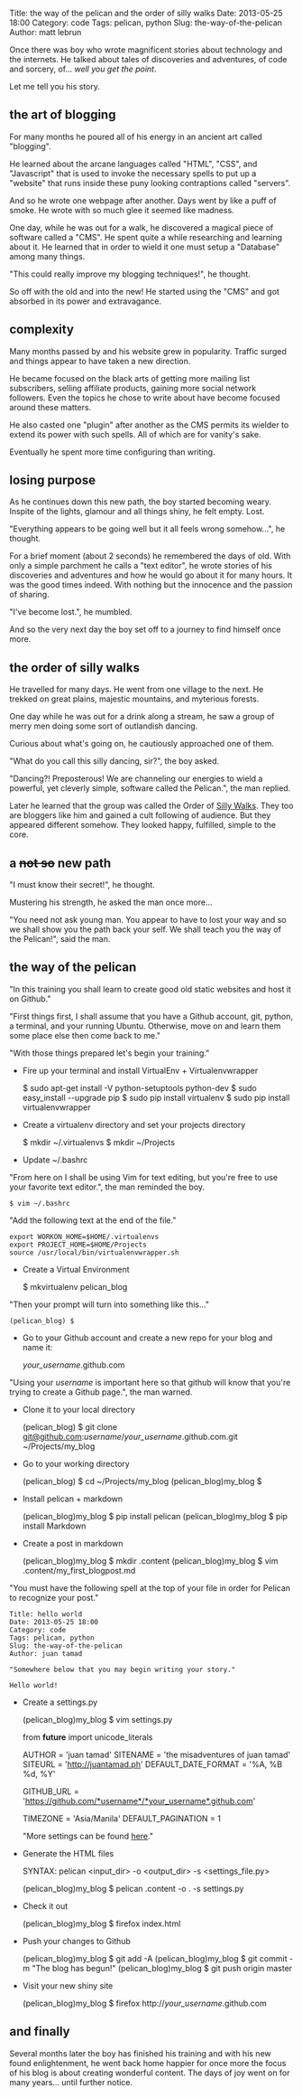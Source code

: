 Title: the way of the pelican and the order of silly walks
Date: 2013-05-25 18:00
Category: code
Tags: pelican, python
Slug: the-way-of-the-pelican
Author: matt lebrun


Once there was boy who wrote magnificent stories about technology and the
internets. He talked about tales of discoveries and adventures, of code and
sorcery, of... *well you get the point*.

Let me tell you his story.


## the art of blogging

For many months he poured all of his energy in an ancient art called 
"blogging".

He learned about the arcane languages called "HTML", "CSS", and 
"Javascript" that is used to invoke the necessary spells to put up a 
"website" that runs inside these puny looking contraptions called 
"servers".

And so he wrote one webpage after another. Days went by like a puff of 
smoke. He wrote with so much glee it seemed like madness.

One day, while he was out for a walk, he discovered a magical piece of 
software called a "CMS". He spent quite a while researching and learning 
about it. He learned that in order to wield it one must setup a "Database" 
among many things.

"This could really improve my blogging techniques!", he thought.

So off with the old and into the new! He started using the "CMS" and got
absorbed in its power and extravagance.


## complexity

Many months passed by and his website grew in popularity. Traffic surged 
and things appear to have taken a new direction.

He became focused on the black arts of getting more mailing list 
subscribers, selling affiliate products, gaining more social network 
followers. Even the topics he chose to write about have become focused 
around these matters.

He also casted one "plugin" after another as the CMS permits its wielder to
extend its power with such spells. All of which are for vanity's sake.

Eventually he spent more time configuring than writing.


## losing purpose

As he continues down this new path, the boy started becoming weary. 
Inspite of the lights, glamour and all things shiny, he felt empty. Lost.

"Everything appears to be going well but it all feels wrong somehow...", he
thought.

For a brief moment (about 2 seconds) he remembered the days of old. With 
only a simple parchment he calls a "text editor", he wrote stories of his 
discoveries and adventures and how he would go about it for many hours. 
It was the good times indeed. With nothing but the innocence and the 
passion of sharing.

"I've become lost.", he mumbled.

And so the very next day the boy set off to a journey to find himself once 
more.


## the order of silly walks

He travelled for many days. He went from one village to the next. He 
trekked on great plains, majestic mountains, and myterious forests.

One day while he was out for a drink along a stream, he saw a group of 
merry men doing some sort of outlandish dancing.

Curious about what's going on, he cautiously approached one of them.

"What do you call this silly dancing, sir?", the boy asked.

"Dancing?! Preposterous! We are channeling our energies to wield a 
powerful, yet cleverly simple, software called the Pelican.", the man 
replied.

Later he learned that the group was called the Order of 
[Silly Walks](http://www.youtube.com/watch?v=IqhlQfXUk7w). They too are 
bloggers like him and gained a cult following of audience. But they 
appeared different somehow. They looked happy, fulfilled, simple to the 
core.


## a <del>not so</del> new path

"I must know their secret!", he thought.

Mustering his strength, he asked the man once more...

"You need not ask young man. You appear to have to lost your way and so we 
shall show you the path back your self. We shall teach you the way of the 
Pelican!", said the man.


## the way of the pelican

"In this training you shall learn to create good old static websites and 
host it on Github."  

"First things first, I shall assume that you have a Github account, 
git, python, a terminal, and your running Ubuntu. Otherwise, move on and 
learn them some place else then come back to me."  

"With those things prepared let's begin your training."  


- Fire up your terminal and install VirtualEnv + Virtualenvwrapper  

    $ sudo apt-get install -V python-setuptools python-dev
    $ sudo easy_install --upgrade pip
    $ sudo pip install virtualenv
    $ sudo pip install virtualenvwrapper


- Create a virtualenv directory and set your projects directory  

    $ mkdir ~/.virtualenvs
    $ mkdir ~/Projects


- Update ~/.bashrc

"From here on I shall be using Vim for text editing, but you're free to use 
your favorite text editor.", the man reminded the boy.  

    $ vim ~/.bashrc

"Add the following text at the end of the file."  

    export WORKON_HOME=$HOME/.virtualenvs
    export PROJECT_HOME=$HOME/Projects
    source /usr/local/bin/virtualenvwrapper.sh


- Create a Virtual Environment  

    $ mkvirtualenv pelican_blog

"Then your prompt will turn into something like this..."  

    (pelican_blog) $ 


- Go to your Github account and create a new repo for your blog and name 
  it:  

    *your_username*.github.com  

"Using your *username* is important here so that github will know that 
you're trying to create a Github page.", the man warned.  


- Clone it to your local directory  

    (pelican_blog) $ git clone git@github.com:*username*/*your_username*.github.com.git ~/Projects/my_blog


- Go to your working directory  

    (pelican_blog) $ cd ~/Projects/my_blog
    (pelican_blog)my_blog $ 


- Install pelican + markdown  

    (pelican_blog)my_blog $ pip install pelican
    (pelican_blog)my_blog $ pip install Markdown


- Create a post in markdown  

    (pelican_blog)my_blog $ mkdir .content
    (pelican_blog)my_blog $ vim .content/my_first_blogpost.md

"You must have the following spell at the top of your file in order for 
Pelican to recognize your post."

    Title: hello world
    Date: 2013-05-25 18:00
    Category: code
    Tags: pelican, python
    Slug: the-way-of-the-pelican
    Author: juan tamad

    "Somewhere below that you may begin writing your story."

    Hello world!


- Create a settings.py

    (pelican_blog)my_blog $ vim settings.py


    from __future__ import unicode_literals

    AUTHOR = 'juan tamad'
    SITENAME = 'the misadventures of juan tamad'
    SITEURL = 'http://juantamad.ph'
    DEFAULT_DATE_FORMAT = '%A, %B %d, %Y'

    GITHUB_URL = 'https://github.com/*username*/*your_username*.github.com'

    TIMEZONE = 'Asia/Manila'
    DEFAULT_PAGINATION = 1

    "More settings can be found [here](http://docs.getpelican.com/en/3.1.1/settings.html)."


- Generate the HTML files

    SYNTAX:
    pelican <input_dir> -o <output_dir> -s <settings_file.py>


    (pelican_blog)my_blog $ pelican .content -o . -s settings.py


- Check it out

    (pelican_blog)my_blog $ firefox index.html


- Push your changes to Github  

    (pelican_blog)my_blog $ git add -A
    (pelican_blog)my_blog $ git commit -m "The blog has begun!"
    (pelican_blog)my_blog $ git push origin master


- Visit your new shiny site  

    (pelican_blog)my_blog $ firefox http://*your_username*.github.com


## and finally

Several months later the boy has finished his training and with his new 
found enlightenment, he went back home happier for once more the focus of 
his blog is about creating wonderful content. The days of joy went on for 
many years... until further notice.

